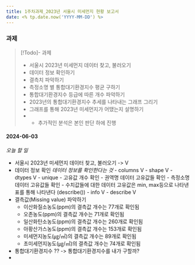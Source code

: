 ```yaml
---
title: 1주차과제_2023년 서울시 미세먼지 현황 보고서
date: <% tp.date.now('YYYY-MM-DD') %>
---
```

### 과제
> [!Todo]- 과제
> - 서울시 2023년 미세먼지 데이터 찾고, 불러오기
> - 데이터 정보 확인하기
 > - 결측치 파악하기
 > - 측정소명 별 통합대기환경지수 평균 구하기
>  - 통합대기환경지수 등급에 따른 개수 파악하기
 > - 2023년의 통합대기환경지수 추세를 나타내는 그래프 그리기
>  - 그래프를 통해 2023년 미세먼지가 어땠는지 설명하기
>  - + 추가적인 분석은 본인 판단 하에 진행

#### 2024-06-03
*오늘 할 일*
- 서울시 2023년 미세먼지 데이터 찾고, 불러오기 -> V
- 데이터 정보 확인
	*데이터 정보를 확인한다는 것*
		- columns V
		- shape V
		- dtypes V
		- unique
			- 고유값 개수 확인
			- 권역명 데이터 고유값들 확인
			- 측정소명 데이터 고유값들 확인
			- 수치값들에 대한 데이터 고유값은 min, max등으로 나타낸 표를 통해 나타낸다 (describe())
		- info V
		- describe V
- 결측값(Missing value) 파악하기
	- 이산화질소농도(ppm)의 결측값 개수는 77개로 확인됨
	- 오존농도(ppm)의 결측값 개수는 71개로 확인됨
	- 일산화탄소농도(ppm)의 결측값 개수는 260개로 확인됨
	- 아황산가스농도(ppm)의 결측값 개수는 153개로 확인됨
	- 미세먼지농도(㎍/㎥)의 결측값 개수는 89개로 확인됨
	- 초미세먼지농도(㎍/㎥)의 결측값 개수는 74개로 확인됨
- 통합대기환경지수 ?? -> 통합대기환경지수를 내가 구할까?
- 